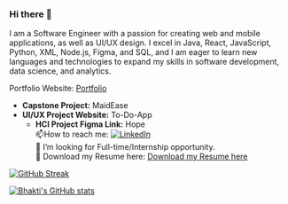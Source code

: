 ### Hi there 👋

I am a Software Engineer with a passion for creating web and mobile applications, as well as UI/UX design. I excel in Java, React, JavaScript, Python, XML, Node.js, Figma, and SQL, and I am eager to learn new languages and technologies to expand my skills in software development, data science, and analytics.


 Portfolio Website: [Portfolio](https://bhakti0209.wixsite.com/mysite)  
- **Capstone Project:** MaidEase  
- **UI/UX Project Website:** To-Do-App  
  - **HCI Project Figma Link:** Hope  
📫How to reach me: [![LinkedIn](https://img.shields.io/badge/LinkedIn-Connect-blue)](https://www.linkedin.com/in/bhakti-palkar/)    
🤔 I’m looking for Full-time/Internship opportunity.  
📓 Download my Resume here: [Download my Resume here](https://github.com/Bhaktipalkar/Bhaktipalkar/blob/main/Resume_Bhakti_Palkar.pdf)
  

[![GitHub Streak](https://streak-stats.demolab.com/?user=Bhaktipalkar)](https://git.io/streak-stats)


[![Bhakti's GitHub stats](https://github-readme-stats.vercel.app/api?username=Bhaktipalkar)](https://github.com/Bhaktipalkar/github-readme-stats)
